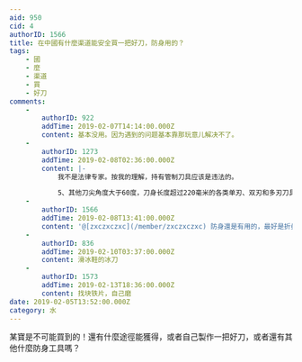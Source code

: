 ```yaml
---
aid: 950
cid: 4
authorID: 1566
title: 在中國有什麼渠道能安全買一把好刀，防身用的？
tags:
    - 國
    - 麼
    - 渠道
    - 買
    - 好刀
comments:
    -
        authorID: 922
        addTime: 2019-02-07T14:14:00.000Z
        content: 基本没用。因为遇到的问题基本靠那玩意儿解决不了。
    -
        authorID: 1273
        addTime: 2019-02-08T02:36:00.000Z
        content: |-
            我不是法律专家。按我的理解，持有管制刀具应该是违法的。

            5、其他刀尖角度大于60度，刀身长度超过220毫米的各类单刃、双刃和多刃刀具（见图五）。
    -
        authorID: 1566
        addTime: 2019-02-08T13:41:00.000Z
        content: '@[zxczxczxc](/member/zxczxczxc) 防身還是有用的，最好是折疊刀'
    -
        authorID: 836
        addTime: 2019-02-10T03:37:00.000Z
        content: 滑冰鞋的冰刀
    -
        authorID: 1573
        addTime: 2019-02-13T18:36:00.000Z
        content: 找块铁片，自己磨
date: 2019-02-05T13:52:00.000Z
category: 水
---
```


某寶是不可能買到的！還有什麼途徑能獲得，或者自己製作一把好刀，或者還有其他什麼防身工具嗎？
